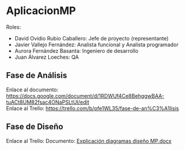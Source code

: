 # AplicacionMP
Roles:
  - David Ovidio Rubio Caballero: Jefe de proyecto (representante)
  - Javier Vallejo Fernández: Analista funcional y Analista programador
  - Aurora Fernández Basanta: Ingeniero de desarrollo
  - Juan Álvarez Loeches: QA
## Fase de Análisis
Enlace al documento: https://docs.google.com/document/d/1RDWUf4Ce8BehggwBAA-tuACt8UM82fsac4ONaPSLtUI/edit   
Enlace al Trello: https://trello.com/b/pfe1WL35/fase-de-an%C3%A1lisis
## Fase de Diseño
Enlace al Trello: 
Documento: [Explicación diagramas diseño MP.docx](https://github.com/Javier-Vallejo/AplicacionMP/files/11179992/Explicacion.diagramas.diseno.MP.docx)


